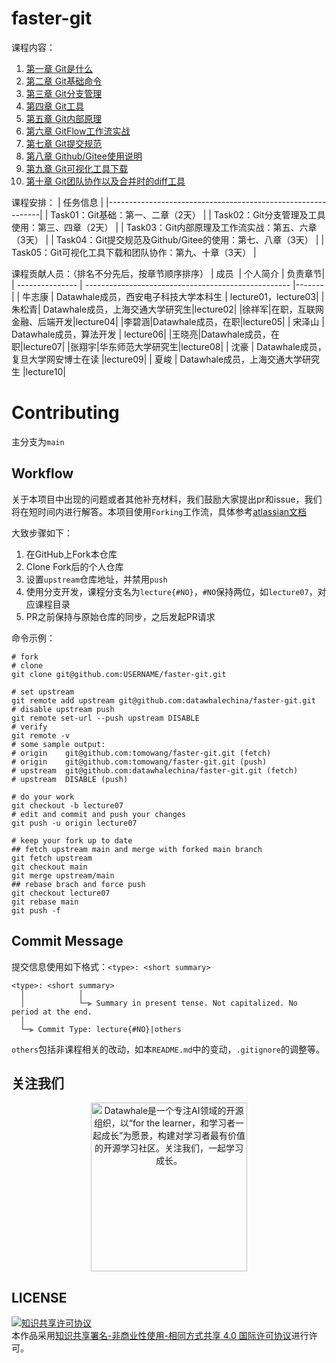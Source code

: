 # faster-git

课程内容：

1. [第一章 Git是什么](lecture01/README.md)
1. [第二章 Git基础命令](lecture02)
1. [第三章 Git分支管理](lecture03/README.md)
1. [第四章 Git工具](lecture04/README.md)
1. [第五章 Git内部原理](lecture05/README.md)
1. [第六章 GitFlow工作流实战](lecture06/README.md)
1. [第七章 Git提交规范](lecture07/README.md)
1. [第八章 Github/Gitee使用说明](lecture08/README.md)
1. [第九章 Git可视化工具下载](lecture09/README.md)
1. [第十章 Git团队协作以及合并时的diff工具](lecture10/README.md)

课程安排：
| 任务信息                                                    |
|-------------------------------------------------------------|
| Task01：Git基础：第一、二章（2天）                          |
| Task02：Git分支管理及工具使用：第三、四章（2天）            |
| Task03：Git内部原理及工作流实战：第五、六章（3天）          |
| Task04：Git提交规范及Github/Gitee的使用：第七、八章（3天）  |
| Task05：Git可视化工具下载和团队协作：第九、十章（3天）      |

课程贡献人员：（排名不分先后，按章节顺序排序）
| 成员&nbsp; | 个人简介                                            | 负责章节|
| --------------- | --------------------------------------------------- |-------|
|   牛志康   | Datawhale成员，西安电子科技大学本科生 | lecture01，lecture03|
|朱松青| Datawhale成员，上海交通大学研究生|lecture02|
|徐祥军|在职，互联网金融、后端开发|lecture04|
|李碧涵|Datawhale成员，在职|lecture05|
|   宋泽山   | Datawhale成员，算法开发 | lecture06|
|王晓亮|Datawhale成员，在职|lecture07|
|张翔宇|华东师范大学研究生|lecture08|
|    沈豪    | Datawhale成员，复旦大学网安博士在读 |lecture09|
|   夏峻   | Datawhale成员，上海交通大学研究生  |lecture10|

# Contributing

主分支为`main`
## Workflow

关于本项目中出现的问题或者其他补充材料，我们鼓励大家提出pr和issue，我们将在短时间内进行解答。本项目使用`Forking`工作流，具体参考[atlassian文档](https://www.atlassian.com/git/tutorials/comparing-workflows/forking-workflow)

大致步骤如下：

1. 在GitHub上Fork本仓库
1. Clone Fork后的个人仓库
1. 设置`upstream`仓库地址，并禁用`push`
1. 使用分支开发，课程分支名为`lecture{#NO}`，`#NO`保持两位，如`lecture07`，对应课程目录
1. PR之前保持与原始仓库的同步，之后发起PR请求

命令示例：

```shell
# fork
# clone
git clone git@github.com:USERNAME/faster-git.git

# set upstream
git remote add upstream git@github.com:datawhalechina/faster-git.git
# disable upstream push
git remote set-url --push upstream DISABLE
# verify
git remote -v
# some sample output:
# origin	git@github.com:tomowang/faster-git.git (fetch)
# origin	git@github.com:tomowang/faster-git.git (push)
# upstream	git@github.com:datawhalechina/faster-git.git (fetch)
# upstream	DISABLE (push)

# do your work
git checkout -b lecture07
# edit and commit and push your changes
git push -u origin lecture07

# keep your fork up to date
## fetch upstream main and merge with forked main branch
git fetch upstream
git checkout main
git merge upstream/main
## rebase brach and force push
git checkout lecture07
git rebase main
git push -f
```

## Commit Message

提交信息使用如下格式：`<type>: <short summary>`

```
<type>: <short summary>
  │            │
  │            └─⫸ Summary in present tense. Not capitalized. No period at the end.
  │
  └─⫸ Commit Type: lecture{#NO}|others
```

`others`包括非课程相关的改动，如本`README.md`中的变动，`.gitignore`的调整等。

## 关注我们
<div align=center><img src="https://raw.githubusercontent.com/datawhalechina/easy-rl/master/docs/res/qrcode.jpeg" width = "250" height = "270" alt="Datawhale是一个专注AI领域的开源组织，以“for the learner，和学习者一起成长”为愿景，构建对学习者最有价值的开源学习社区。关注我们，一起学习成长。"></div>

## LICENSE
<a rel="license" href="http://creativecommons.org/licenses/by-nc-sa/4.0/"><img alt="知识共享许可协议" style="border-width:0" src="https://img.shields.io/badge/license-CC%20BY--NC--SA%204.0-lightgrey" /></a><br />本作品采用<a rel="license" href="http://creativecommons.org/licenses/by-nc-sa/4.0/">知识共享署名-非商业性使用-相同方式共享 4.0 国际许可协议</a>进行许可。

